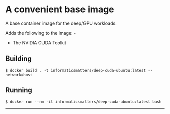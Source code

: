 # A convenient base image
A base container image for the deep/GPU workloads.

Adds the following to the image: -

-   The NVIDIA CUDA Toolkit

## Building

    $ docker build . -t informaticsmatters/deep-cuda-ubuntu:latest --network=host

## Running

    $ docker run --rm -it informaticsmatters/deep-cuda-ubuntu:latest bash
    
---
